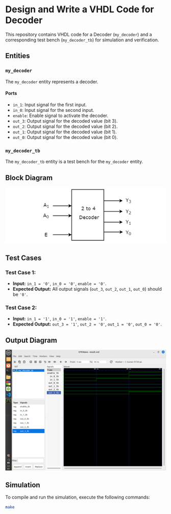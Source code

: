 # Design and Write a VHDL Code for Decoder

This repository contains VHDL code for a Decoder (`my_decoder`) and a corresponding test bench (`my_decoder_tb`) for simulation and verification.

## Entities

### `my_decoder`

The `my_decoder` entity represents a decoder.

#### Ports

- `in_1`: Input signal for the first input.
- `in_0`: Input signal for the second input.
- `enable`: Enable signal to activate the decoder.
- `out_3`: Output signal for the decoded value (bit 3).
- `out_2`: Output signal for the decoded value (bit 2).
- `out_1`: Output signal for the decoded value (bit 1).
- `out_0`: Output signal for the decoded value (bit 0).

### `my_decoder_tb`

The `my_decoder_tb` entity is a test bench for the `my_decoder` entity.

## Block Diagram

![Block Diagram](2_to_4_decoder.jpg)

## Test Cases

### Test Case 1: 

- **Input:** `in_1 = '0'`, `in_0 = '0'`, `enable = '0'`.
- **Expected Output:** All output signals (`out_3`, `out_2`, `out_1`, `out_0`) should be `'0'`.

### Test Case 2: 

- **Input:** `in_1 = '1'`, `in_0 = '1'`, `enable = '1'`.
- **Expected Output:** `out_3 = '1'`, `out_2 = '0'`, `out_1 = '0'`, `out_0 = '0'`.

## Output Diagram

![2to4decoder](2to4decoder.png)

## Simulation

To compile and run the simulation, execute the following commands:

```bash
make

